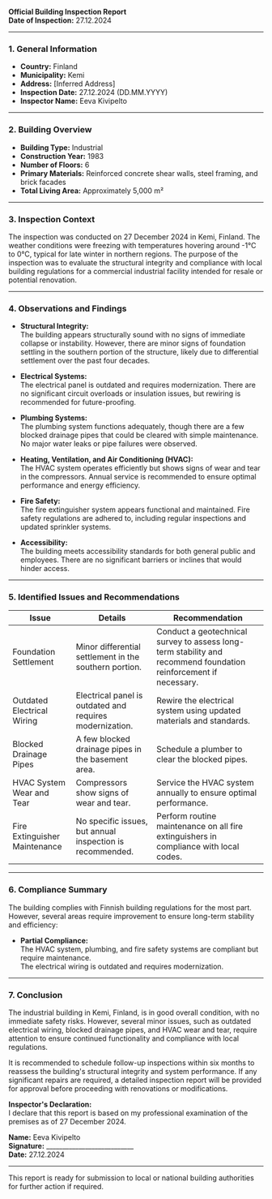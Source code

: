 

**Official Building Inspection Report**  
**Date of Inspection:** 27.12.2024  

---

### **1. General Information**

- **Country:** Finland  
- **Municipality:** Kemi  
- **Address:** [Inferred Address]  
- **Inspection Date:** 27.12.2024 (DD.MM.YYYY)  
- **Inspector Name:** Eeva Kivipelto  

---

### **2. Building Overview**

- **Building Type:** Industrial  
- **Construction Year:** 1983  
- **Number of Floors:** 6  
- **Primary Materials:** Reinforced concrete shear walls, steel framing, and brick facades  
- **Total Living Area:** Approximately 5,000 m²  

---

### **3. Inspection Context**

The inspection was conducted on 27 December 2024 in Kemi, Finland. The weather conditions were freezing with temperatures hovering around -1°C to 0°C, typical for late winter in northern regions. The purpose of the inspection was to evaluate the structural integrity and compliance with local building regulations for a commercial industrial facility intended for resale or potential renovation.

---

### **4. Observations and Findings**

- **Structural Integrity:**  
  The building appears structurally sound with no signs of immediate collapse or instability. However, there are minor signs of foundation settling in the southern portion of the structure, likely due to differential settlement over the past four decades.

- **Electrical Systems:**  
  The electrical panel is outdated and requires modernization. There are no significant circuit overloads or insulation issues, but rewiring is recommended for future-proofing.

- **Plumbing Systems:**  
  The plumbing system functions adequately, though there are a few blocked drainage pipes that could be cleared with simple maintenance. No major water leaks or pipe failures were observed.

- **Heating, Ventilation, and Air Conditioning (HVAC):**  
  The HVAC system operates efficiently but shows signs of wear and tear in the compressors. Annual service is recommended to ensure optimal performance and energy efficiency.

- **Fire Safety:**  
  The fire extinguisher system appears functional and maintained. Fire safety regulations are adhered to, including regular inspections and updated sprinkler systems.

- **Accessibility:**  
  The building meets accessibility standards for both general public and employees. There are no significant barriers or inclines that would hinder access.

---

### **5. Identified Issues and Recommendations**

| **Issue**                     | **Details**                                                                 | **Recommendation**                                                                 |
|-------------------------------|-----------------------------------------------------------------------------|------------------------------------------------------------------------------------|
| Foundation Settlement          | Minor differential settlement in the southern portion.                     | Conduct a geotechnical survey to assess long-term stability and recommend foundation reinforcement if necessary. |
| Outdated Electrical Wiring     | Electrical panel is outdated and requires modernization.                  | Rewire the electrical system using updated materials and standards.               |
| Blocked Drainage Pipes        | A few blocked drainage pipes in the basement area.                         | Schedule a plumber to clear the blocked pipes.                                     |
| HVAC System Wear and Tear      | Compressors show signs of wear and tear.                                  | Service the HVAC system annually to ensure optimal performance.                     |
| Fire Extinguisher Maintenance  | No specific issues, but annual inspection is recommended.                  | Perform routine maintenance on all fire extinguishers in compliance with local codes. |

---

### **6. Compliance Summary**

The building complies with Finnish building regulations for the most part. However, several areas require improvement to ensure long-term stability and efficiency:

- **Partial Compliance:**  
  The HVAC system, plumbing, and fire safety systems are compliant but require maintenance.  
  The electrical wiring is outdated and requires modernization.  

---

### **7. Conclusion**

The industrial building in Kemi, Finland, is in good overall condition, with no immediate safety risks. However, several minor issues, such as outdated electrical wiring, blocked drainage pipes, and HVAC wear and tear, require attention to ensure continued functionality and compliance with local regulations.

It is recommended to schedule follow-up inspections within six months to reassess the building's structural integrity and system performance. If any significant repairs are required, a detailed inspection report will be provided for approval before proceeding with renovations or modifications.

**Inspector's Declaration:**  
I declare that this report is based on my professional examination of the premises as of 27 December 2024.  

**Name:** Eeva Kivipelto  
**Signature:** ___________________________  
**Date:** 27.12.2024  

--- 

This report is ready for submission to local or national building authorities for further action if required.
